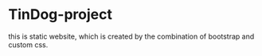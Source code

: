 # TinDog-project
this is static website, which is created by the combination of bootstrap and custom css.
